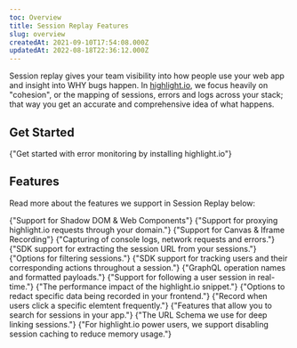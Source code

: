 ```yaml
---
toc: Overview
title: Session Replay Features
slug: overview
createdAt: 2021-09-10T17:54:08.000Z
updatedAt: 2022-08-18T22:36:12.000Z
---
```


Session replay gives your team visibility into how people use your web app and insight into WHY bugs happen. In [highlight.io](https://highlight.io), we focus heavily on "cohesion", or the mapping of sessions, errors and logs across your stack; that way you get an accurate and comprehensive idea of what happens.

## Get Started

<DocsCardGroup>
    <DocsCard title="Get Started."  href="../../../getting-started/1_overview.md">
        {"Get started with error monitoring by installing highlight.io"}
    </DocsCard>
</DocsCardGroup>

## Features

Read more about the features we support in Session Replay below:

<DocsCardGroup>
    <DocsCard title="Shadow DOM & Web Components."  href="./shadow-dom-web-components.md">
        {"Support for Shadow DOM & Web Components"}
    </DocsCard>
    <DocsCard title="Proxying through your domain."  href="./request-proxying.md">
        {"Support for proxying highlight.io requests through your domain."}
    </DocsCard>
    <DocsCard title="Canvas & Iframe Recording."  href="./canvas-iframe.md">
        {"Support for Canvas & Iframe Recording"}
    </DocsCard>
    <DocsCard title="Devtools Data."  href="./dev-tools.md">
        {"Capturing of console logs, network requests and errors."}
    </DocsCard>
    <DocsCard title="Extracting the Session URL"  href="./session-url.md">
        {"SDK support for extracting the session URL from your sessions."}
    </DocsCard>
    <DocsCard title="Filtering Sessions"  href="./filtering-sessions.md">
        {"Options for filtering sessions."}
    </DocsCard>
    <DocsCard title="Tracking Users & Events."  href="./events-and-users.md">
        {"SDK support for tracking users and their corresponding actions throughout a session."}
    </DocsCard>
    <DocsCard title="GraphQL"  href="./graphql.md">
        {"GraphQL operation names and formatted payloads."}
    </DocsCard>
    <DocsCard title="Live Mode."  href="./live-mode.md">
        {"Support for following a user session in real-time."}
    </DocsCard>
    <DocsCard title="Performance Impact."  href="./performance-impact.md">
        {"The performance impact of the highlight.io snippet."}
    </DocsCard>
    <DocsCard title="Privacy & Redaction."  href="../../../getting-started/3_browser/7_replay-configuration/privacy.md">
        {"Options to redact specific data being recorded in your frontend."}
    </DocsCard>
    <DocsCard title="Rage Clicks."  href="./rage-clicks.md">
        {"Record when users click a specific elemtent frequently."}
    </DocsCard>
    <DocsCard title="Session Search."  href="./session-search.md">
        {"Features that allow you to search for sessions in your app."}
    </DocsCard>
    <DocsCard title="Session Search Deep Linking."  href="./session-search.md">
        {"The URL Schema we use for deep linking sessions."}
    </DocsCard>
    <DocsCard title="Player Session Caching"  href="./player-session-caching.md">
        {"For highlight.io power users, we support disabling session caching to reduce memory usage."}
    </DocsCard>
</DocsCardGroup>
